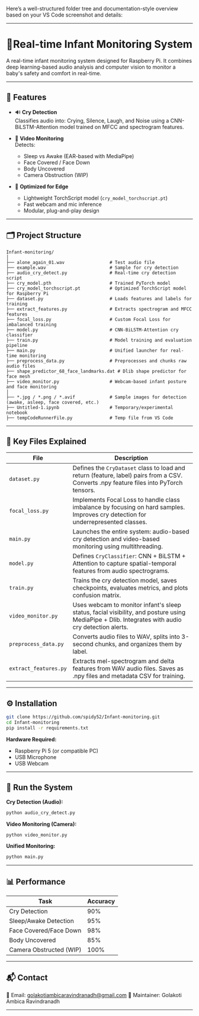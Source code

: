 Here’s a well-structured folder tree and documentation-style overview based on your VS Code screenshot and details:

---

# 👶Real-time Infant Monitoring System

A real-time infant monitoring system designed for Raspberry Pi. It combines deep learning-based audio analysis and computer vision to monitor a baby's safety and comfort in real-time.

---

## 🚀 Features

- 🔊 **Cry Detection**  
  Classifies audio into: Crying, Silence, Laugh, and Noise using a CNN-BiLSTM-Attention model trained on MFCC and spectrogram features.

- 🎥 **Video Monitoring**  
  Detects:
  - Sleep vs Awake (EAR-based with MediaPipe)
  - Face Covered / Face Down
  - Body Uncovered
  - Camera Obstruction (WIP)

- 🧠 **Optimized for Edge**  
  - Lightweight TorchScript model (`cry_model_torchscript.pt`)
  - Fast webcam and mic inference
  - Modular, plug-and-play design

---

## 🗂️ Project Structure

```
Infant-monitoring/
│
├── alone_again_01.wav                 # Test audio file
├── example.wav                        # Sample for cry detection
├── audio_cry_detect.py                # Real-time cry detection script
├── cry_model.pth                      # Trained PyTorch model
├── cry_model_torchscript.pt           # Optimized TorchScript model for Raspberry Pi
├── dataset.py                         # Loads features and labels for training
├── extract_features.py                # Extracts spectrogram and MFCC features
├── focal_loss.py                      # Custom Focal Loss for imbalanced training
├── model.py                           # CNN-BiLSTM-Attention cry classifier
├── train.py                           # Model training and evaluation pipeline
├── main.py                            # Unified launcher for real-time monitoring
├── preprocess_data.py                 # Preprocesses and chunks raw audio files
├── shape_predictor_68_face_landmarks.dat # Dlib shape predictor for face mesh
├── video_monitor.py                   # Webcam-based infant posture and face monitoring
│
├── *.jpg / *.png / *.avif             # Sample images for detection (awake, asleep, face covered, etc.)
├── Untitled-1.ipynb                   # Temporary/experimental notebook
├── tempCodeRunnerFile.py              # Temp file from VS Code
```

---

## 📁 Key Files Explained

| File | Description |
|------|-------------|
| `dataset.py` | Defines the `CryDataset` class to load and return (feature, label) pairs from a CSV. Converts .npy feature files into PyTorch tensors. |
| `focal_loss.py` | Implements Focal Loss to handle class imbalance by focusing on hard samples. Improves cry detection for underrepresented classes. |
| `main.py` | Launches the entire system: audio-based cry detection and video-based monitoring using multithreading. |
| `model.py` | Defines `CryClassifier`: CNN + BiLSTM + Attention to capture spatial-temporal features from audio spectrograms. |
| `train.py` | Trains the cry detection model, saves checkpoints, evaluates metrics, and plots confusion matrix. |
| `video_monitor.py` | Uses webcam to monitor infant's sleep status, facial visibility, and posture using MediaPipe + Dlib. Integrates with audio cry detection alerts. |
| `preprocess_data.py` | Converts audio files to WAV, splits into 3-second chunks, and organizes them by label. |
| `extract_features.py` | Extracts mel-spectrogram and delta features from WAV audio files. Saves as .npy files and metadata CSV for training. |

---

## ⚙️ Installation

```bash
git clone https://github.com/spidy52/Infant-monitoring.git
cd Infant-monitoring
pip install -r requirements.txt
```

**Hardware Required:**
- Raspberry Pi 5 (or compatible PC)
- USB Microphone
- USB Webcam

---

## 🚦 Run the System

**Cry Detection (Audio):**
```bash
python audio_cry_detect.py
```

**Video Monitoring (Camera):**
```bash
python video_monitor.py
```

**Unified Monitoring:**
```bash
python main.py
```

---

## 📊 Performance

| Task                        | Accuracy |
|-----------------------------|----------|
| Cry Detection               | 90%      |
| Sleep/Awake Detection       | 95%      |
| Face Covered/Face Down      | 98%      |
| Body Uncovered              | 85%      |
| Camera Obstructed (WIP)     | 100%     |

---

## 📬 Contact

📧 Email: golakotiambicaravindranadh@gmail.com 
🤝 Maintainer: Golakoti Ambica Ravindranadh

---